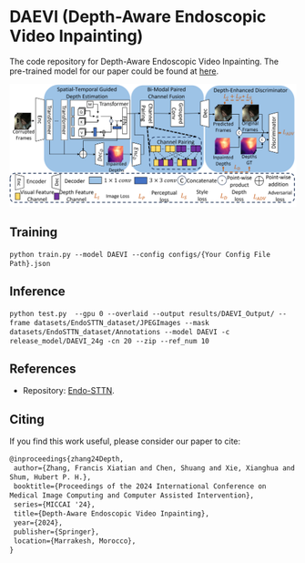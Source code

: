 # DAEVI (Depth-Aware Endoscopic Video Inpainting)
The code repository for Depth-Aware Endoscopic Video Inpainting. The pre-trained model for our paper could be found at [here](https://drive.google.com/drive/folders/1vYsUxgmtsQ7V61nIbGEf2kANzsp8Cj9D?usp=sharing).

![image](Image/Framework.png)

## Training
```
python train.py --model DAEVI --config configs/{Your Config File Path}.json
```

## Inference
```
python test.py  --gpu 0 --overlaid --output results/DAEVI_Output/ --frame datasets/EndoSTTN_dataset/JPEGImages --mask datasets/EndoSTTN_dataset/Annotations --model DAEVI -c release_model/DAEVI_24g -cn 20 --zip --ref_num 10
```
## References
- Repository: [Endo-STTN](https://github.com/endomapper/Endo-STTN).

## Citing

If you find this work useful, please consider our paper to cite:

```
@inproceedings{zhang24Depth,
 author={Zhang, Francis Xiatian and Chen, Shuang and Xie, Xianghua and Shum, Hubert P. H.},
 booktitle={Proceedings of the 2024 International Conference on Medical Image Computing and Computer Assisted Intervention},
 series={MICCAI '24},
 title={Depth-Aware Endoscopic Video Inpainting},
 year={2024},
 publisher={Springer},
 location={Marrakesh, Morocco},
}
```

